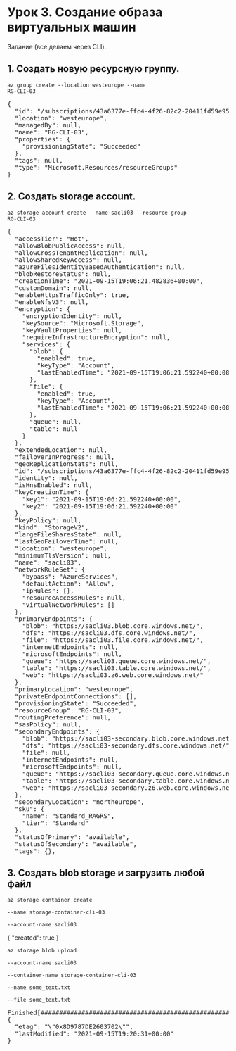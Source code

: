 # Урок 3. Создание образа виртуальных машин

Задание (все делаем через CLI):
## 1. Создать новую ресурсную группу.

<code>az group create --location westeurope --name RG-CLI-03</code>
<pre>
{
  "id": "/subscriptions/43a6377e-ffc4-4f26-82c2-20411fd59e95/resourceGroups/RG-CLI-03",
  "location": "westeurope",
  "managedBy": null,
  "name": "RG-CLI-03",
  "properties": {
    "provisioningState": "Succeeded"
  },
  "tags": null,
  "type": "Microsoft.Resources/resourceGroups"
}
</pre>

## 2. Создать storage account.

<code>az storage account create --name sacli03 --resource-group RG-CLI-03</code>

<pre>
{
  "accessTier": "Hot",
  "allowBlobPublicAccess": null,
  "allowCrossTenantReplication": null,
  "allowSharedKeyAccess": null,
  "azureFilesIdentityBasedAuthentication": null,
  "blobRestoreStatus": null,
  "creationTime": "2021-09-15T19:06:21.482836+00:00",
  "customDomain": null,
  "enableHttpsTrafficOnly": true,
  "enableNfsV3": null,
  "encryption": {
    "encryptionIdentity": null,
    "keySource": "Microsoft.Storage",
    "keyVaultProperties": null,
    "requireInfrastructureEncryption": null,
    "services": {
      "blob": {
        "enabled": true,
        "keyType": "Account",
        "lastEnabledTime": "2021-09-15T19:06:21.592240+00:00"
      },
      "file": {
        "enabled": true,
        "keyType": "Account",
        "lastEnabledTime": "2021-09-15T19:06:21.592240+00:00"
      },
      "queue": null,
      "table": null
    }
  },
  "extendedLocation": null,
  "failoverInProgress": null,
  "geoReplicationStats": null,
  "id": "/subscriptions/43a6377e-ffc4-4f26-82c2-20411fd59e95/resourceGroups/RG-CLI-03/providers/Microsoft.Storage/storageAccounts/sacli03",
  "identity": null,
  "isHnsEnabled": null,
  "keyCreationTime": {
    "key1": "2021-09-15T19:06:21.592240+00:00",
    "key2": "2021-09-15T19:06:21.592240+00:00"
  },
  "keyPolicy": null,
  "kind": "StorageV2",
  "largeFileSharesState": null,
  "lastGeoFailoverTime": null,
  "location": "westeurope",
  "minimumTlsVersion": null,
  "name": "sacli03",
  "networkRuleSet": {
    "bypass": "AzureServices",
    "defaultAction": "Allow",
    "ipRules": [],
    "resourceAccessRules": null,
    "virtualNetworkRules": []
  },
  "primaryEndpoints": {
    "blob": "https://sacli03.blob.core.windows.net/",
    "dfs": "https://sacli03.dfs.core.windows.net/",
    "file": "https://sacli03.file.core.windows.net/",
    "internetEndpoints": null,
    "microsoftEndpoints": null,
    "queue": "https://sacli03.queue.core.windows.net/",
    "table": "https://sacli03.table.core.windows.net/",
    "web": "https://sacli03.z6.web.core.windows.net/"
  },
  "primaryLocation": "westeurope",
  "privateEndpointConnections": [],
  "provisioningState": "Succeeded",
  "resourceGroup": "RG-CLI-03",
  "routingPreference": null,
  "sasPolicy": null,
  "secondaryEndpoints": {
    "blob": "https://sacli03-secondary.blob.core.windows.net/",
    "dfs": "https://sacli03-secondary.dfs.core.windows.net/",
    "file": null,
    "internetEndpoints": null,
    "microsoftEndpoints": null,
    "queue": "https://sacli03-secondary.queue.core.windows.net/",
    "table": "https://sacli03-secondary.table.core.windows.net/",
    "web": "https://sacli03-secondary.z6.web.core.windows.net/"
  },
  "secondaryLocation": "northeurope",
  "sku": {
    "name": "Standard_RAGRS",
    "tier": "Standard"
  },
  "statusOfPrimary": "available",
  "statusOfSecondary": "available",
  "tags": {},
</pre>
  

## 3. Создать blob storage и загрузить любой файл

<code>az storage container create \
    --name storage-container-cli-03\
    --account-name sacli03</code>

{
  "created": true
}

<code>az storage blob upload \
    --account-name sacli03 \
    --container-name storage-container-cli-03 \
    --name some_text.txt \
    --file some_text.txt</code>

<pre>
Finished[#############################################################]  100.0000%
{
  "etag": "\"0x8D9787DE2603702\"",
  "lastModified": "2021-09-15T19:20:31+00:00"
}
</pre>